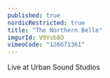 ```yaml
---
published: true
nordicRestricted: true
title: "The Northern Belle"
imgurId: V9Ysb8O
vimeoCode: "126671361"
---
```


Live at Urban Sound Studios